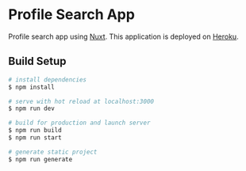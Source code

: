 # Profile Search App
Profile search app using [Nuxt](https://nuxtjs.org/).
This application is deployed on [Heroku](https://bravado-profile-search.herokuapp.com/).

## Build Setup

```bash
# install dependencies
$ npm install

# serve with hot reload at localhost:3000
$ npm run dev

# build for production and launch server
$ npm run build
$ npm run start

# generate static project
$ npm run generate
```
